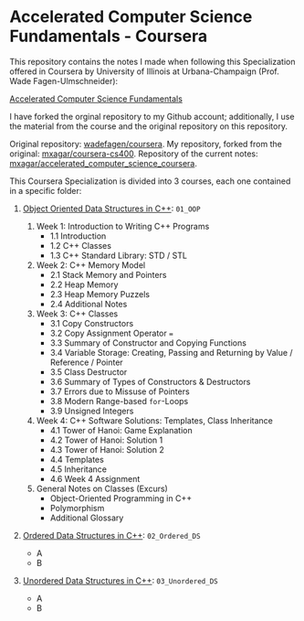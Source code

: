 # Accelerated Computer Science Fundamentals - Coursera

This repository contains the notes I made when following this Specialization offered in Coursera by University of Illinois at Urbana-Champaign (Prof. Wade Fagen-Ulmschneider):

[Accelerated Computer Science Fundamentals](https://www.coursera.org/specializations/cs-fundamentals)

I have forked the orginal repository to my Github account; additionally, I use the material from the course and the original repository on this repository.

Original repository: [wadefagen/coursera](https://github.com/wadefagen/coursera).
My repository, forked from the original: [mxagar/coursera-cs400](https://github.com/mxagar/coursera-cs400).
Repository of the current notes: [mxagar/accelerated_computer_science_coursera](https://github.com/mxagar/accelerated_computer_science_coursera).


This Coursera Specialization is divided into 3 courses, each one contained in a specific folder:

1. [Object Oriented Data Structures in C++](https://www.coursera.org/learn/cs-fundamentals-1?specialization=cs-fundamentals): `01_OOP`

    1. Week 1: Introduction to Writing C++ Programs
       - 1.1 Introduction
       - 1.2 C++ Classes
       - 1.3 C++ Standard Library: STD / STL
    2. Week 2: C++ Memory Model
       - 2.1 Stack Memory and Pointers
       - 2.2 Heap Memory
       - 2.3 Heap Memory Puzzels
       - 2.4 Additional Notes
    3. Week 3: C++ Classes
       - 3.1 Copy Constructors
       - 3.2 Copy Assignment Operator `=`
       - 3.3 Summary of Constructor and Copying Functions
       - 3.4 Variable Storage: Creating, Passing and Returning by Value / Reference / Pointer
       - 3.5 Class Destructor
       - 3.6 Summary of Types of Constructors & Destructors
       - 3.7 Errors due to Missuse of Pointers
       - 3.8 Modern Range-based `for`-Loops
       - 3.9 Unsigned Integers
    4. Week 4: C++ Software Solutions: Templates, Class Inheritance
       - 4.1 Tower of Hanoi: Game Explanation
       - 4.2 Tower of Hanoi: Solution 1
       - 4.3 Tower of Hanoi: Solution 2
       - 4.4 Templates
       - 4.5 Inheritance
       - 4.6 Week 4 Assignment
    5. General Notes on Classes (Excurs)
       - Object-Oriented Programming in C++
       - Polymorphism
       - Additional Glossary

2. [Ordered Data Structures in C++](https://www.coursera.org/learn/cs-fundamentals-2?specialization=cs-fundamentals): `02_Ordered_DS`

    - A
    - B

3. [Unordered Data Structures in C++](https://www.coursera.org/learn/cs-fundamentals-3?specialization=cs-fundamentals): `03_Unordered_DS`

    - A
    - B
